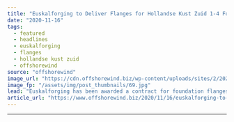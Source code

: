 ```yaml
---
title: "Euskalforging to Deliver Flanges for Hollandse Kust Zuid 1-4 Foundations"
date: "2020-11-16"
tags: 
  - featured
  - headlines
  - euskalforging
  - flanges
  - hollandse kust zuid
  - offshorewind
source: "offshorewind"
image_url: "https://cdn.offshorewind.biz/wp-content/uploads/sites/2/2020/11/16162351/gwynt-y-mor-euskalforging.jpg"
image_fp: "/assets/img/post_thumbnails/69.jpg"
lead: "Euskalforging has been awarded a contract for foundation flanges for offshore wind farms at"
article_url: "https://www.offshorewind.biz/2020/11/16/euskalforging-to-deliver-flanges-for-hollandse-kust-zuid-1-4-foundations/"
---
```


---
